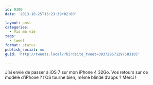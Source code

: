 ```yaml
---
id: 9300
date: '2013-10-25T13:23:39+02:00'

layout: post
categories:
  - Vis ma vie
tags:
  - tweet
format: status
publish_social: no
guid: 'http://tweets.local/?birdsite_tweet=393729571297583105'

---
```


J’ai envie de passer à iOS 7 sur mon iPhone 4 32Go. Vos retours sur ce modèle d’iPhone ? l’OS tourne bien, même blindé d’apps ? Merci !